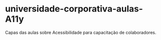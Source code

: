 # universidade-corporativa-aulas-A11y
Capas das aulas sobre Acessibilidade para capacitação de colaboradores.
